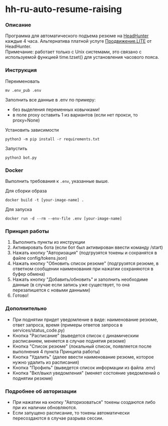 # hh-ru-auto-resume-raising
### Описание
Программа для автоматического подъема резюме на [HeadHunter](https://hh.ru/) 
каждые 4 часа. Альтернатива платной услуге 
[Продвижение.LITE](https://hh.ru/applicant/services/payment?from=landing&package=lite) 
от HeadHunter.  
Примечание:
работает только с Unix системами, это связано с используемой функцией time.tzset() для установления часового пояса.
### Инструкция
Переименовать
```
mv .env_pub .env
```
Заполнить все данные в .env по примеру:
 - без выделения переменных ковычками!
 - в поле proxy оставить 1 из вариантов (если нет прокси, то proxy=None)

Установить зависимости
```
python3 -m pip install -r requirements.txt
```
Запустить
```
python3 bot.py
```

### Docker
Выполнить требования к `.env`, указанные выше.

Для сборки образа 
```
docker build -t [your-image-name] .
```

Для запуска 
```
docker run -d --rm --env-file .env [your-image-name]
```
### Принцип работы
1) Выполнить пункты из инструкции
2) Активировать бота (если бот был активирован ввести команду /start)
3) Нажать кнопку "Авторизация" (подгрузятся токены и сохранятся в файле config/tokens.json)
4) Нажать кнопку "Обновить список резюме" (подгрузятся резюме, в ответном сообщении наименования при нажатии сохраняются в буфер обмена)
5) Нажать кнопку "Добавить/обновить" и заполнить необходиме данные (в случае если запись уже существует, то она перезапишется с новыми данными)
6) Готово!
### Дополнительно 
- При поднятии придет уведомление в виде: наименование резюме, ответ запроса, время (примеры ответов запроса в services/status_code.py)
- Кнопка "Расписание" (выведется список с динамическим расписанием, меняется в случае поднятия резюме)
- Кнопка "Список резюме" (локальный список, появляется после выполнения 4 пункта Принципа работы)
- Кнопка "Удалить" (далее ввести наименование резюме, которое нужно удалить из расписания)
- Кнопка "Профиль" (выведется список информации из файла .env)
- Кнопка "Вкл/выкл уведомления" (меняет состояние уведомлений о поднятии резюме)
### Подробнее об авторизации
- При нажатии на кнопку "Авторизоваться" токены создаются либо при их наличии обновляются.
- Если запущено расписание, то токены автоматически пересоздаются в случае разрыва сессии.
